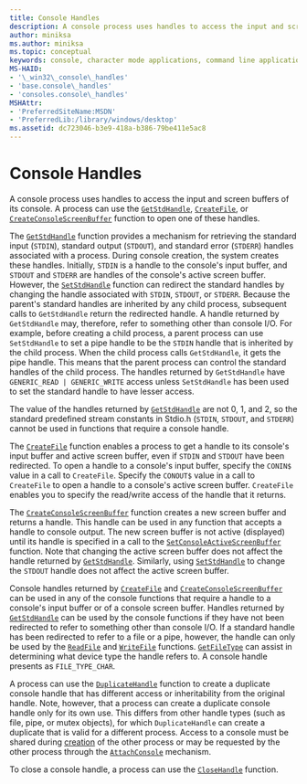 ```yaml
---
title: Console Handles
description: A console process uses handles to access the input and screen buffers of its console, including the GetStdHandle, CreateFile, or CreateConsoleScreenBuffer functions.
author: miniksa
ms.author: miniksa
ms.topic: conceptual
keywords: console, character mode applications, command line applications, terminal applications, console api
MS-HAID:
- '\_win32\_console\_handles'
- 'base.console\_handles'
- 'consoles.console\_handles'
MSHAttr:
- 'PreferredSiteName:MSDN'
- 'PreferredLib:/library/windows/desktop'
ms.assetid: dc723046-b3e9-418a-b386-79be411e5ac8
---
```


# Console Handles

A console process uses handles to access the input and screen buffers of its console. A process can use the [`GetStdHandle`](getstdhandle.md), [`CreateFile`](https://msdn.microsoft.com/library/windows/desktop/aa363858), or [`CreateConsoleScreenBuffer`](createconsolescreenbuffer.md) function to open one of these handles.

The [`GetStdHandle`](getstdhandle.md) function provides a mechanism for retrieving the standard input (`STDIN`), standard output (`STDOUT`), and standard error (`STDERR`) handles associated with a process. During console creation, the system creates these handles. Initially, `STDIN` is a handle to the console's input buffer, and `STDOUT` and `STDERR` are handles of the console's active screen buffer. However, the [`SetStdHandle`](setstdhandle.md) function can redirect the standard handles by changing the handle associated with `STDIN`, `STDOUT`, or `STDERR`. Because the parent's standard handles are inherited by any child process, subsequent calls to `GetStdHandle` return the redirected handle. A handle returned by `GetStdHandle` may, therefore, refer to something other than console I/O. For example, before creating a child process, a parent process can use `SetStdHandle` to set a pipe handle to be the `STDIN` handle that is inherited by the child process. When the child process calls `GetStdHandle`, it gets the pipe handle. This means that the parent process can control the standard handles of the child process. The handles returned by `GetStdHandle` have `GENERIC_READ | GENERIC_WRITE` access unless `SetStdHandle` has been used to set the standard handle to have lesser access.

The value of the handles returned by [`GetStdHandle`](getstdhandle.md) are not 0, 1, and 2, so the standard predefined stream constants in Stdio.h (`STDIN`, `STDOUT`, and `STDERR`) cannot be used in functions that require a console handle.

The [`CreateFile`](https://msdn.microsoft.com/library/windows/desktop/aa363858) function enables a process to get a handle to its console's input buffer and active screen buffer, even if `STDIN` and `STDOUT` have been redirected. To open a handle to a console's input buffer, specify the `CONIN$` value in a call to `CreateFile`. Specify the `CONOUT$` value in a call to `CreateFile` to open a handle to a console's active screen buffer. `CreateFile` enables you to specify the read/write access of the handle that it returns.

The [`CreateConsoleScreenBuffer`](createconsolescreenbuffer.md) function creates a new screen buffer and returns a handle. This handle can be used in any function that accepts a handle to console output. The new screen buffer is not active (displayed) until its handle is specified in a call to the [`SetConsoleActiveScreenBuffer`](setconsoleactivescreenbuffer.md) function. Note that changing the active screen buffer does not affect the handle returned by [`GetStdHandle`](getstdhandle.md). Similarly, using [`SetStdHandle`](setstdhandle.md) to change the `STDOUT` handle does not affect the active screen buffer.

Console handles returned by [`CreateFile`](https://msdn.microsoft.com/library/windows/desktop/aa363858) and [`CreateConsoleScreenBuffer`](createconsolescreenbuffer.md) can be used in any of the console functions that require a handle to a console's input buffer or of a console screen buffer. Handles returned by [`GetStdHandle`](getstdhandle.md) can be used by the console functions if they have not been redirected to refer to something other than console I/O. If a standard handle has been redirected to refer to a file or a pipe, however, the handle can only be used by the [`ReadFile`](https://msdn.microsoft.com/library/windows/desktop/aa365467) and [`WriteFile`](https://msdn.microsoft.com/library/windows/desktop/aa365747) functions. [`GetFileType`](https://docs.microsoft.com/windows/win32/api/fileapi/nf-fileapi-getfiletype) can assist in determining what device type the handle refers to. A console handle presents as `FILE_TYPE_CHAR`.

A process can use the [`DuplicateHandle`](https://msdn.microsoft.com/library/windows/desktop/ms724251) function to create a duplicate console handle that has different access or inheritability from the original handle. Note, however, that a process can create a duplicate console handle only for its own use. This differs from other handle types (such as file, pipe, or mutex objects), for which `DuplicateHandle` can create a duplicate that is valid for a different process.
Access to a console must be shared during [creation](creation-of-a-console.md) of the other process or may be requested by the other process through the [`AttachConsole`](attachconsole.md) mechanism.

To close a console handle, a process can use the [`CloseHandle`](https://msdn.microsoft.com/library/windows/desktop/ms724211) function.
